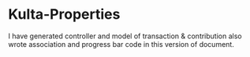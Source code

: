 # Kulta-Properties
I have generated controller and model of transaction &amp; contribution also wrote association and progress bar code in this version of document.
